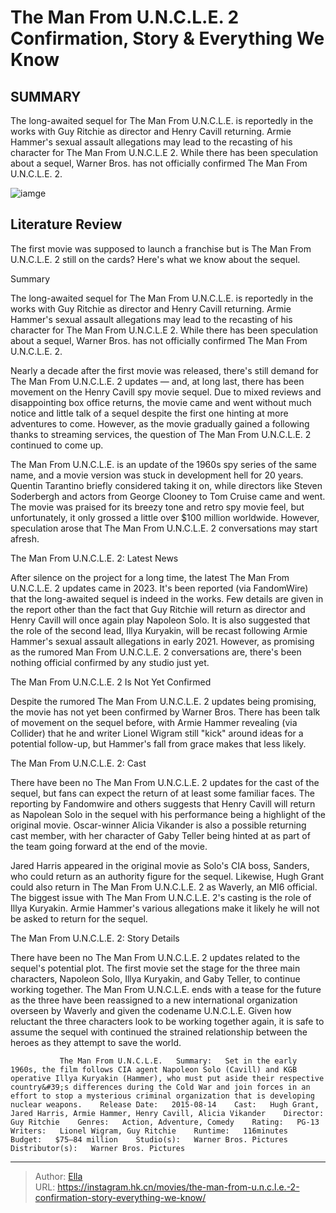 # The Man From U.N.C.L.E. 2 Confirmation, Story &amp; Everything We Know


## SUMMARY 



  The long-awaited sequel for The Man From U.N.C.L.E. is reportedly in the works with Guy Ritchie as director and Henry Cavill returning.   Armie Hammer&#39;s sexual assault allegations may lead to the recasting of his character for The Man From U.N.C.L.E 2.   While there has been speculation about a sequel, Warner Bros. has not officially confirmed The Man From U.N.C.L.E. 2.  

![iamge](https://static1.srcdn.com/wordpress/wp-content/uploads/2020/01/man-from-u.n.c.l.e.-poster-2015.jpg)

## Literature Review

The first movie was supposed to launch a franchise but is The Man From U.N.C.L.E. 2 still on the cards? Here&#39;s what we know about the sequel.





Summary

  The long-awaited sequel for The Man From U.N.C.L.E. is reportedly in the works with Guy Ritchie as director and Henry Cavill returning.   Armie Hammer&#39;s sexual assault allegations may lead to the recasting of his character for The Man From U.N.C.L.E 2.   While there has been speculation about a sequel, Warner Bros. has not officially confirmed The Man From U.N.C.L.E. 2.  







Nearly a decade after the first movie was released, there&#39;s still demand for The Man From U.N.C.L.E. 2 updates — and, at long last, there has been movement on the Henry Cavill spy movie sequel. Due to mixed reviews and disappointing box office returns, the movie came and went without much notice and little talk of a sequel despite the first one hinting at more adventures to come. However, as the movie gradually gained a following thanks to streaming services, the question of The Man From U.N.C.L.E. 2 continued to come up.

The Man From U.N.C.L.E. is an update of the 1960s spy series of the same name, and a movie version was stuck in development hell for 20 years. Quentin Tarantino briefly considered taking it on, while directors like Steven Soderbergh and actors from George Clooney to Tom Cruise came and went. The movie was praised for its breezy tone and retro spy movie feel, but unfortunately, it only grossed a little over $100 million worldwide. However, speculation arose that The Man From U.N.C.L.E. 2 conversations may start afresh.





 The Man From U.N.C.L.E. 2: Latest News 
          

After silence on the project for a long time, the latest The Man From U.N.C.L.E. 2 updates came in 2023. It&#39;s been reported (via FandomWire) that the long-awaited sequel is indeed in the works. Few details are given in the report other than the fact that Guy Ritchie will return as director and Henry Cavill will once again play Napoleon Solo. It is also suggested that the role of the second lead, Illya Kuryakin, will be recast following Armie Hammer&#39;s sexual assault allegations in early 2021. However, as promising as the rumored Man From U.N.C.L.E. 2 conversations are, there&#39;s been nothing official confirmed by any studio just yet.



 The Man From U.N.C.L.E. 2 Is Not Yet Confirmed 
          




Despite the rumored The Man From U.N.C.L.E. 2 updates being promising, the movie has not yet been confirmed by Warner Bros. There has been talk of movement on the sequel before, with Armie Hammer revealing (via Collider) that he and writer Lionel Wigram still &#34;kick&#34; around ideas for a potential follow-up, but Hammer&#39;s fall from grace makes that less likely.



 The Man From U.N.C.L.E. 2: Cast 
          

There have been no The Man From U.N.C.L.E. 2 updates for the cast of the sequel, but fans can expect the return of at least some familiar faces. The reporting by Fandomwire and others suggests that Henry Cavill will return as Napolean Solo in the sequel with his performance being a highlight of the original movie. Oscar-winner Alicia Vikander is also a possible returning cast member, with her character of Gaby Teller being hinted at as part of the team going forward at the end of the movie.




Jared Harris appeared in the original movie as Solo&#39;s CIA boss, Sanders, who could return as an authority figure for the sequel. Likewise, Hugh Grant could also return in The Man From U.N.C.L.E. 2 as Waverly, an MI6 official. The biggest issue with The Man From U.N.C.L.E. 2&#39;s casting is the role of Illya Kuryakin. Armie Hammer&#39;s various allegations make it likely he will not be asked to return for the sequel.



 The Man From U.N.C.L.E. 2: Story Details 
          

There have been no The Man From U.N.C.L.E. 2 updates related to the sequel&#39;s potential plot. The first movie set the stage for the three main characters, Napoleon Solo, Illya Kuryakin, and Gaby Teller, to continue working together. The Man From U.N.C.L.E. ends with a tease for the future as the three have been reassigned to a new international organization overseen by Waverly and given the codename U.N.C.L.E. Given how reluctant the three characters look to be working together again, it is safe to assume the sequel with continued the strained relationship between the heroes as they attempt to save the world.




               The Man From U.N.C.L.E.   Summary:   Set in the early 1960s, the film follows CIA agent Napoleon Solo (Cavill) and KGB operative Illya Kuryakin (Hammer), who must put aside their respective country&#39;s differences during the Cold War and join forces in an effort to stop a mysterious criminal organization that is developing nuclear weapons.    Release Date:   2015-08-14    Cast:   Hugh Grant, Jared Harris, Armie Hammer, Henry Cavill, Alicia Vikander    Director:   Guy Ritchie    Genres:   Action, Adventure, Comedy    Rating:   PG-13    Writers:   Lionel Wigram, Guy Ritchie    Runtime:   116minutes    Budget:   $75–84 million    Studio(s):   Warner Bros. Pictures    Distributor(s):   Warner Bros. Pictures      

---

> Author: [Ella](https://instagram.hk.cn/)  
> URL: https://instagram.hk.cn/movies/the-man-from-u.n.c.l.e.-2-confirmation-story-everything-we-know/  

